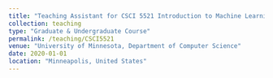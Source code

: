 ```yaml
---
title: "Teaching Assistant for CSCI 5521 Introduction to Machine Learning"
collection: teaching
type: "Graduate & Undergraduate Course"
permalink: /teaching/CSCI5521
venue: "University of Minnesota, Department of Computer Science"
date: 2020-01-01
location: "Minneapolis, United States"
---
```


